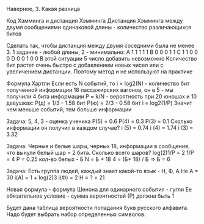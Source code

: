 Наверное, 3. Какая разница

Код Хэмминга и дистанция Хэмминга
Дистанция Хэмминга между двумя сообщениями одинаковой длины - количество различающихся битов 

Сделать так, чтобы дистанция между двумя соседними была не менее 3. 1 задание - любой длины, 2 - минимально:
A  1 1 1 1 1
B  0 0 0 1 1
C  1 1 0 0 0
D  0 0 1 0 0
В этой ситуации 5 число добавить невозможно 
Количество бит растет очень быстро с добавлением новых чисел или с увеличением дистанции. Поэтому метод и не используют на практике 

Формула Хартли 
Если есть N событий, то i = log2(N) - количество бит полученной информации 
16 пассажирских вагонов, он в 5 - мы получили 4 бита информации
P = k/N - вероятность 
при 20 юношах и 10 девушках:
Р(д) = 1/3 - 1.58 бит
Р(ю) = 2/3 - 0.58 бит
i = log2(1/Р) 
Значит чем меньше событий, тем больше информации

Задача:
5, 4, 3 - оценка ученика
Р(5) = 0.6
Р(4) = 0.3
Р(3) = 0.1 
Сколько информации он получил в каждом случае?
i (5) = 0.74
i (4) = 1.74
i (3) = 3.32

Задача:
Черные и белые шары, черных 18, информации в сообщение, что вынули белый шар = 2 бита. Сколько всего шаров?
log(2)1/Р = 2
1/P = 4  P = 0.25
кол-во белых - Б
N = Б + 18 
4 = (Б+ 18) / Б => Б = 6

Задача:
Есть группа людей, каждый знает какой-то язык - Н, Ф, А
Не А = 30
i(A) = 1 + log(2)3
i(Ф) = 2
Н = ? = 21

Новая формула - формула Шенона для одинарного события - гугли 
Ее обязательное условие - сумма вероятностей (Р) должна быть 1 

Будет дана таблица вероятности попадания букв русского алфавита. 
Надо будет выбрать набор определенных символов. 
